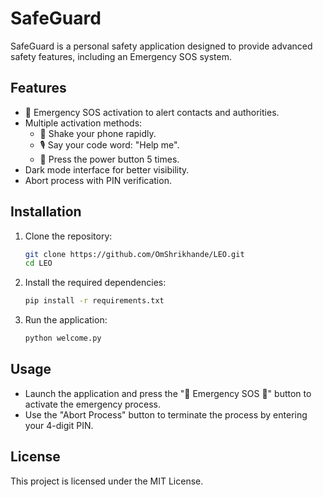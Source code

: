 # SafeGuard

SafeGuard is a personal safety application designed to provide advanced safety features, including an Emergency SOS system.

## Features
- 🚨 Emergency SOS activation to alert contacts and authorities.
- Multiple activation methods:
  - 📱 Shake your phone rapidly.
  - 🎙️ Say your code word: "Help me".
  - 🔘 Press the power button 5 times.
- Dark mode interface for better visibility.
- Abort process with PIN verification.

## Installation

1. Clone the repository:
   ```bash
   git clone https://github.com/OmShrikhande/LEO.git
   cd LEO
   ```

2. Install the required dependencies:
   ```bash
   pip install -r requirements.txt
   ```

3. Run the application:
   ```bash
   python welcome.py
   ```

## Usage

- Launch the application and press the "🚨 Emergency SOS 🚨" button to activate the emergency process.
- Use the "Abort Process" button to terminate the process by entering your 4-digit PIN.

## License

This project is licensed under the MIT License.
